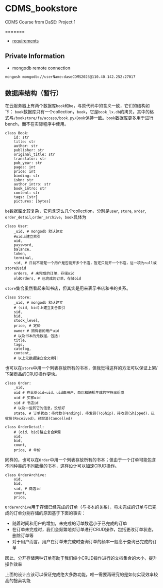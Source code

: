 # CDMS_bookstore
CDMS Course from DaSE: Project 1 

=======
- [requirements](https://github.com/Ghostlikei/CDMS_bookstore/blob/main/bookstore.md)

## Private Information

- mongodb remote connection

```sh
mongosh mongodb://userName:daseCDMS2023@110.40.142.252:27017
```


## 数据库结构（暂行）

在云服务器上有两个数据库`book`和`be`，与原代码中的含义一致，它们的结构如下：
`book`数据库只有一个collection，`book`，它是`book_lx.db`的拷贝，其中的格式与`/bookstore/fe/access/book.py/Book`保持一致。`book`数据库更多用于进行bench，而不在实际程序中使用。
```
class Book:
    id: str
    title: str
    author: str
    publisher: str
    original_title: str
    translator: str
    pub_year: str
    pages: int
    price: int
    binding: str
    isbn: str
    author_intro: str
    book_intro: str
    content: str
    tags: [str]
    pictures: [bytes]
```

`be`数据库比较复杂，它包含这么几个collection，分别是`user`, `store`, `order`, `order_detail`,`order_archive`，`book`具体为
```
class User:
    _uid, # mongodb 默认建立
    #uid上建立索引
    uid,
    password,
    balance,
    token,
    terminal,
    sid, # 目前不清楚一个用户是否能开多个书店，暂定只能开一个书店，这一项为null或store的sid
    orders, # 未完成的订单，存储oid
    oldOrders, # 已完成的订单，存储oid
```

`store`集合虽然看起来叫书店，但其实是用来表示书店和书的关系。
```
class Store:
    _uid, # mongodb 默认建立
    # (sid, bid)上建立复合索引
    sid,
    bid,
    stock_level,
    price, # 定价
    owner # 拥有者的用户uid
    # 以及书本的元数据，包括：
    title,
    tags,
    catelog,
    content,
    # 以上元数据建立全文索引
```
也可以在`store`中用一个列表存放所有的书本，但我觉得这样的方法可以保证上架/下架商品的CRUD操作更快。

```
class Order:
    _uid, 
    oid # 在此处oid=uid，uid由用户，商店和随机生成的字符串组成
    uid # 买家uid
    sid # 书店id
    # 以及一些其它的信息，没想好
    state, # 订单状态：待付款(Pending)，待发货(ToShip)，待收货(Shipped)，已收货(Received)，已取消(Cancelled)
```

```
class OrderDetail:
    # (oid, bid)建立复合索引
    oid,
    bid,
    count,
    price, # 单价
```

同样的，也可以在`Order`中用一个列表存放所有的书本；但由于一个订单可能包含不同种类的不同数量的书本，这样设计可以加速CRUD操作。

```
class OrderArchive:
    oid,
    bid,
    sid, # 商店id
    count,
    price,
```
`OrderArchive`用于存储已经完成的订单（与书本的关系），将未完成的订单与已完成的订单分别存储的原因基于下面的事实：
- 随着时间和用户的增加，未完成的订单数远小于已完成的订单
- 在订单未完成时，我们会频繁地对订单进行CRUD操作，包括更改订单状态，删除订单等
- 对于用户而言，用户在订单未完成时查询订单的频率一般高于查询已完成的订单

因此，分开存储两种订单有助于我们缩小CRUD操作进行的文档集合的大小，提升操作效率

上面的设计应该可以保证完成绝大多数功能，唯一需要再研究的是如何实现效率较高的搜索功能
